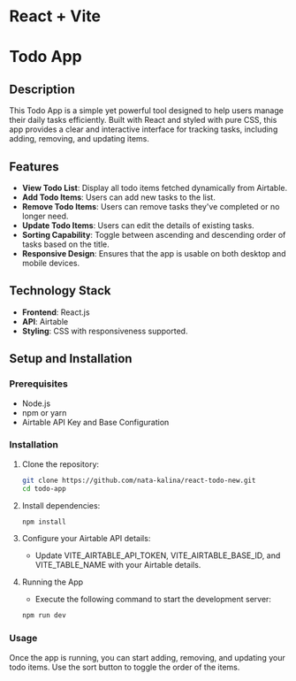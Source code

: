 # React + Vite

# Todo App

## Description
This Todo App is a simple yet powerful tool designed to help users manage their daily tasks efficiently. Built with React and styled with pure CSS, this app provides a clear and interactive interface for tracking tasks, including adding, removing, and updating items.

## Features
- **View Todo List**: Display all todo items fetched dynamically from Airtable.
- **Add Todo Items**: Users can add new tasks to the list.
- **Remove Todo Items**: Users can remove tasks they've completed or no longer need.
- **Update Todo Items**: Users can edit the details of existing tasks.
- **Sorting Capability**: Toggle between ascending and descending order of tasks based on the title.
- **Responsive Design**: Ensures that the app is usable on both desktop and mobile devices.

## Technology Stack
- **Frontend**: React.js
- **API**: Airtable
- **Styling**: CSS with responsiveness supported.

## Setup and Installation

### Prerequisites
- Node.js
- npm or yarn
- Airtable API Key and Base Configuration

### Installation
1. Clone the repository:
   ```bash
   git clone https://github.com/nata-kalina/react-todo-new.git
   cd todo-app

3. Install dependencies:
   ```bash
   npm install

5. Configure your Airtable API details:
   - Update VITE_AIRTABLE_API_TOKEN, VITE_AIRTABLE_BASE_ID, and VITE_TABLE_NAME with your Airtable details.

6. Running the App
   - Execute the following command to start the development server:
   ```bash
   npm run dev

### Usage
Once the app is running, you can start adding, removing, and updating your todo items. Use the sort button to toggle the order of the items.

